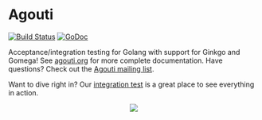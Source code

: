 Agouti
======

[![Build Status](https://api.travis-ci.org/sclevine/agouti.png?branch=master)](http://travis-ci.org/sclevine/agouti)
[![GoDoc](https://godoc.org/github.com/sclevine/agouti?status.svg)](https://godoc.org/github.com/sclevine/agouti)

Acceptance/integration testing for Golang with support for Ginkgo and Gomega! See [agouti.org](http://agouti.org) for more complete documentation. Have questions? Check out the [Agouti mailing list](https://groups.google.com/d/forum/agouti).

Want to dive right in? Our [integration test](https://github.com/sclevine/agouti/blob/master/internal/integration/integration_test.go) is a great place to see everything in action.

<p align="center"><a href=http://agouti.org><img src="http://agouti.org/images/agouti_small.png" /></a></p>
